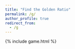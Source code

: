 ```yaml
---
title: "Find the Golden Ratio"
permalink: /g/
author_profile: true
redirect_from:
  - /g
---
```


{% include game.html %}
